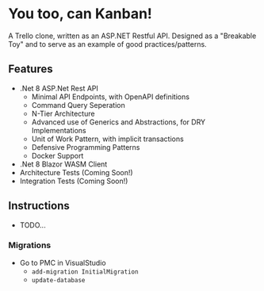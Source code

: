 # You too, can Kanban!

A Trello clone, written as an ASP.NET Restful API.
Designed as a "Breakable Toy" and to serve as an example of good practices/patterns.

## Features

- .Net 8 ASP.Net Rest API
  - Minimal API Endpoints, with OpenAPI definitions
  - Command Query Seperation
  - N-Tier Architecture
  - Advanced use of Generics and Abstractions, for DRY Implementations
  - Unit of Work Pattern, with implicit transactions
  - Defensive Programming Patterns
  - Docker Support
- .Net 8 Blazor WASM Client
- Architecture Tests (Coming Soon!)
- Integration Tests (Coming Soon!)

## Instructions

- TODO...

### Migrations

- Go to PMC in VisualStudio
  - ```add-migration InitialMigration```
  - ```update-database```
